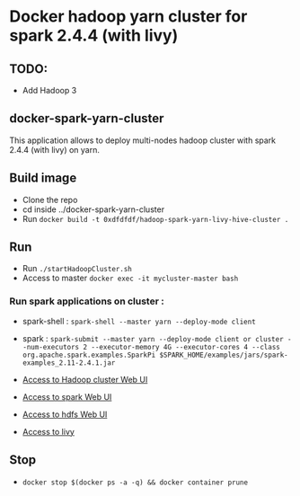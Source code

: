 # Docker hadoop yarn cluster for spark 2.4.4 (with livy)

## TODO:
- Add Hadoop 3

## docker-spark-yarn-cluster 
This application allows to deploy multi-nodes hadoop cluster with spark 2.4.4 (with livy) on yarn.
## Build image
- Clone the repo 
- cd inside ../docker-spark-yarn-cluster 
- Run `docker build -t 0xdfdfdf/hadoop-spark-yarn-livy-hive-cluster .`

## Run  
- Run `./startHadoopCluster.sh`
- Access to master `docker exec -it mycluster-master bash`

### Run spark applications on cluster : 
- spark-shell : `spark-shell --master yarn --deploy-mode client`
- spark : `spark-submit --master yarn --deploy-mode client or cluster --num-executors 2 --executor-memory 4G --executor-cores 4 --class org.apache.spark.examples.SparkPi $SPARK_HOME/examples/jars/spark-examples_2.11-2.4.1.jar`

- [Access to Hadoop cluster Web UI](http://localhost:8088)
- [Access to spark Web UI](http://localhost:8080)
- [Access to hdfs Web UI](http://localhost:50070)
- [Access to livy](http://localhost:8998)
  
## Stop 
- `docker stop $(docker ps -a -q) && docker container prune`





